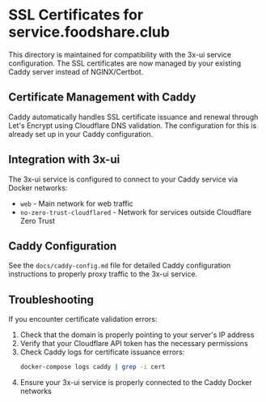 # SSL Certificates for service.foodshare.club

This directory is maintained for compatibility with the 3x-ui service configuration. The SSL certificates are now managed by your existing Caddy server instead of NGINX/Certbot.

## Certificate Management with Caddy

Caddy automatically handles SSL certificate issuance and renewal through Let's Encrypt using Cloudflare DNS validation. The configuration for this is already set up in your Caddy configuration.

## Integration with 3x-ui

The 3x-ui service is configured to connect to your Caddy service via Docker networks:
- `web` - Main network for web traffic
- `no-zero-trust-cloudflared` - Network for services outside Cloudflare Zero Trust

## Caddy Configuration

See the `docs/caddy-config.md` file for detailed Caddy configuration instructions to properly proxy traffic to the 3x-ui service.

## Troubleshooting

If you encounter certificate validation errors:

1. Check that the domain is properly pointing to your server's IP address
2. Verify that your Cloudflare API token has the necessary permissions
3. Check Caddy logs for certificate issuance errors:
   ```bash
   docker-compose logs caddy | grep -i cert
   ```
4. Ensure your 3x-ui service is properly connected to the Caddy Docker networks 
